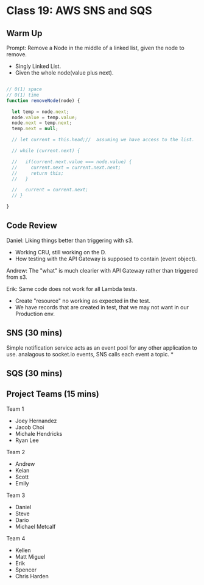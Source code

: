 # Class 19: AWS SNS and SQS

## Warm Up

Prompt: Remove a Node in the middle of a linked list, given the node to remove.

- Singly Linked List.
- Given the whole node(value plus next).

```javascript

// O(1) space
// O(1) time
function removeNode(node) {

  let temp = node.next;
  node.value = temp.value;
  node.next = temp.next;
  temp.next = null;

  // let current = this.head;//  assuming we have access to the list.

  // while (current.next) {

  //   if(current.next.value === node.value) {
  //     current.next = current.next.next;
  //     return this;
  //   }

  //   current = current.next;
  // }

}

```

## Code Review

Daniel: Liking things better than triggering with s3.

- Working CRU, still working on the D.
- How testing with the API Gateway is supposed to contain (event object).

Andrew: The "what" is much clearier with API Gateway rather than triggered from s3.

Erik: Same code does not work for all Lambda tests.

- Create "resource" no working as expected in the test.
- We have records that are created in test, that we may not want in our Production env.

## SNS (30 mins)

Simple notification service acts as an event pool for any other application to use. analagous to socket.io events, SNS calls each event a topic.
  * 

## SQS (30 mins)

## Project Teams (15 mins)

Team 1

- Joey Hernandez
- Jacob Choi
- Michale Hendricks
- Ryan Lee

Team 2

- Andrew
- Keian
- Scott
- Emily

Team 3

- Daniel
- Steve
- Dario
- Michael Metcalf

Team 4

- Kellen
- Matt Miguel
- Erik
- Spencer
- Chris Harden
